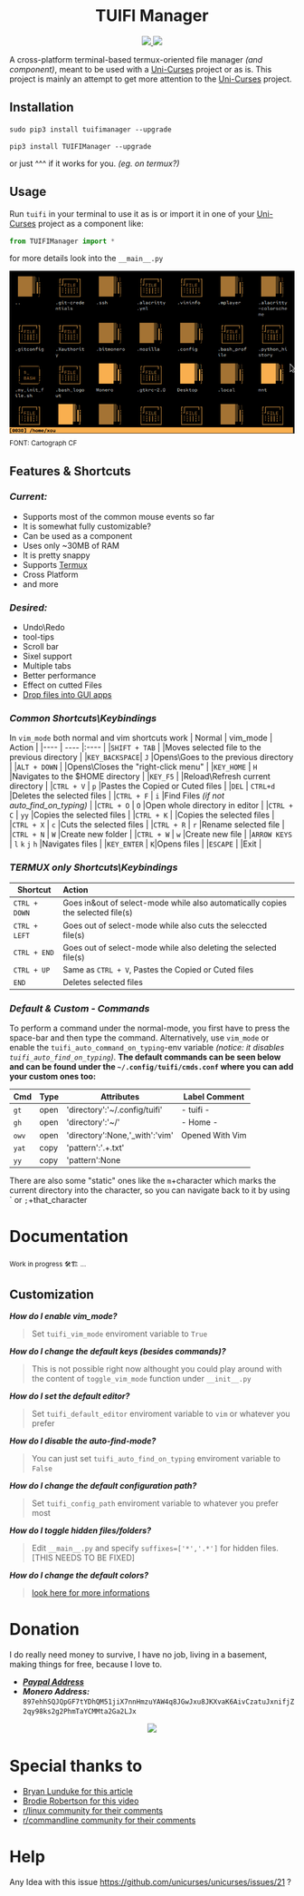 

<div align="center">
<h1>TUIFI Manager</h1>
<p>
    <a href="https://github.com/GiorgosXou/TUIFIManager/pulse">
      <img src="https://img.shields.io/github/last-commit/GiorgosXou/TUIFIManager?color=%4dc71f&label=Last%20Commit&logo=github&style=flat-square"/>
    </a>
    <a href="https://github.com/GiorgosXou/TUIFIManager/blob/master/LICENSE.md">
      <img src="https://img.shields.io/github/license/GiorgosXou/TUIFIManager?label=License&logo=GNU&style=flat-square"/>
	</a>
</p>
</div>

A cross-platform terminal-based termux-oriented file manager *(and component)*, meant to be used with a [Uni-Curses](https://github.com/unicurses/unicurses) project or as is. This project is mainly an attempt to get more attention to the [Uni-Curses](https://github.com/unicurses/unicurses) project.


## Installation
```terminal
sudo pip3 install tuifimanager --upgrade
```
```terminal
pip3 install TUIFIManager --upgrade
```
or just ^^^ if it works for you. *(eg. on termux?)*


## Usage
Run `tuifi` in your terminal to use it as is or import it in one of your [Uni-Curses](https://github.com/unicurses/unicurses) project as a component like:
```python
from TUIFIManager import *
```
for more details look into the `__main__.py`

<img src="./Peek.gif">
<sub>FONT: Cartograph CF</sub>

## Features & Shortcuts  
### *Current:*
- Supports most of the common mouse events so far
- It is somewhat fully customizable?
- Can be used as a component
- Uses only ~30MB of RAM
- It is pretty snappy <!-- Kinda lol -->
- Supports [Termux](https://github.com/termux) 
- Cross Platform 
- and more

### *Desired:*
- Undo\Redo
- tool-tips
- Scroll bar
- Sixel support
- Multiple tabs
- Better performance
- Effect on cutted Files
- [Drop files into GUI apps](https://github.com/GiorgosXou/TUIFIManager/issues/21)

### *Common Shortcuts\Keybindings*
In `vim_mode` both normal and vim shortcuts work 
| Normal      | vim_mode | Action                                        |
|----         | ---- |:----                                          |
|`SHIFT + TAB`  |   |Moves selected file to the previous directory |
|`KEY_BACKSPACE`| `J` |Opens\Goes to the previous directory          |
|`ALT + DOWN`   |   |Opens\Closes the "right-click menu"           |
|`KEY_HOME`     | `H`  |Navigates to the $HOME directory              |
|`KEY_F5`       |   |Reload\Refresh current directory              |
|`CTRL + V`     | `p` |Pastes the Copied or Cuted files              |
|`DEL`          | `CTRL+d`  |Deletes the selected files                    |
|`CTRL + F`     | `i`  |Find Files *(if not auto_find_on_typing)*     |
|`CTRL + O`     | `O`  |Open whole directory in editor                |
|`CTRL + C`     | `yy`  |Copies the selected files                     |
|`CTRL + K`     |   |Copies the selected files                     |
|`CTRL + X`     | `c`  |Cuts the selected files                       |
|`CTRL + R`     | `r` |Rename selected file                          | 
|`CTRL + N`     | `W` |Create new folder                             |
|`CTRL + W`     | `w` |Create new file                               |
|`ARROW KEYS`   | `l` `k` `j` `h`  |Navigates files                               |
|`KEY_ENTER`    | `K`|Opens files                                   |
|`ESCAPE`       |   |Exit                                          |


### *TERMUX only Shortcuts\Keybindings*
| Shortcut    | Action                                                                         |
|----         |:----                                                                           |
|`CTRL + DOWN`| Goes in&out of select-mode while also automatically copies the selected file(s)|
|`CTRL + LEFT`| Goes out of select-mode while also cuts the seleccted file(s)                  |
|`CTRL + END` | Goes out of select-mode while also deleting the selected file(s)               |
|`CTRL + UP`  | Same as `CTRL + V`, Pastes the Copied or Cuted files                           |
|`END`        | Deletes selected files                                                         |


### *Default & Custom - Commands*
To perform a command under the normal-mode, you first have to press the space-bar and then type the command. Alternatively, use `vim_mode` or enable the `tuifi_auto_command_on_typing`-env variable *(notice: it disables `tuifi_auto_find_on_typing`)*. **The default commands can be seen below and can be found under the `~/.config/tuifi/cmds.conf` where you can add your custom ones too:**

| Cmd | Type | Attributes | Label Comment|
|---|---|---|---|
|`gt` | open | 'directory':'~/.config/tuifi'           | - tuifi -|
|`gh` | open | 'directory':'~/'                        | - Home -|
|`owv` | open | 'directory':None,'\_with':'vim'         |Opened With Vim|
|`yat` | copy | 'pattern':'.+\.txt'                     ||
|`yy` | copy | 'pattern':None                          ||

There are also some "static" ones like the `m`+character which marks the current directory into the character, so you can navigate back to it by using \` or `;`+that_character 


# Documentation
<sub>Work in progress 🛠️🏗 ...</sub>


## Customization 
***How do I enable vim_mode?***
> Set `tuifi_vim_mode` enviroment variable to `True`

***How do I change the default keys *(besides commands)*?***
> This is not possible right now althought you could play around with the content of `toggle_vim_mode` function under `__init__.py`

***How do I set the default editor?***
> Set `tuifi_default_editor` enviroment variable to `vim` or whatever you prefer

***How do I disable the auto-find-mode?***
> You can just set `tuifi_auto_find_on_typing` enviroment variable to `False`

***How do I change the default configuration path?***
> Set `tuifi_config_path` enviroment variable to whatever you prefer most

***How do I toggle hidden files/folders?***
> Edit `__main__.py` and specify `suffixes=['*','.*']` for hidden files. [THIS NEEDS TO BE FIXED]

***How do I change the default colors?***
> [look here for more informations](https://github.com/GiorgosXou/TUIFIManager/issues/38)


# Donation
I do really need money to survive, I have no job, living in a basement, making things for free, because I love to.
- [***Paypal Address***](https://www.paypal.com/donate/?hosted_button_id=QNQN23M55EJVS)
- ***Monero Address:*** `897ehhSQJQpGF7tYDhQM51jiX7nnHmzuYAW4q8JGwJxu8JKXvaK6AivCzatuJxnifjZ2qy98ks2g2PhmTaYCMMta2Ga2LJx`

<div align="center">
<img src='./TUIFI.png'>
</div>


# Special thanks to
- [Bryan Lunduke for this article](https://lunduke.substack.com/p/tuifi-manager-a-file-manager-in-the)
- [Brodie Robertson for this video](https://youtu.be/9laxdMKTZLA)
- [r/linux community for their comments](https://www.reddit.com/r/linux/comments/zzf5rx)
- [r/commandline community for their comments](https://www.reddit.com/r/commandline/comments/zt30v9)

# Help
Any Idea with this issue https://github.com/unicurses/unicurses/issues/21 ?



